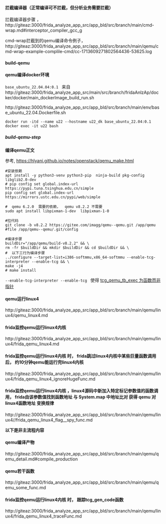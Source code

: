 
#### 拦截编译器（正常编译可不拦截，但分析业务需要拦截）

拦截编译器步骤 ， http://giteaz:3000/frida_analyze_app_src/app_bld/src/branch/main/cmd-wrap.md#interceptor_compiler_gcc_g


cmd-wrap拦截到的qemu编译命令例子，  http://giteaz:3000/frida_analyze_app_src/app_bld/src/branch/main/qemu/cmd-wrap-example-complile-cmd/cc-1713609271802564436-53625.log



#### build-qemu


#### qemu编译docker环境

```base_ubuntu_22.04.04:0.1 ``` 来自 http://giteaz:3000/frida_analyze_app_src/main/src/branch/fridaAnlzAp/docker/docker/main_dockerImage_build_run.sh

http://giteaz:3000/frida_analyze_app_src/app_bld/src/branch/main/env/base_ubuntu_22.04.Dockerfile.sh

```shell
docker run -itd --name u22 --hostname u22_dk base_ubuntu_22.04:0.1
docker exec -it u22 bash
```

##### build-qemu-step

**编译qemu正文**

参考, https://hlyani.github.io/notes/openstack/qemu_make.html

```shell
#安装依赖
apt install -y python3-venv python3-pip  ninja-build pkg-config libglib2.0-dev
# pip config set global.index-url https://pypi.tuna.tsinghua.edu.cn/simple
pip config set global.index-url https://mirrors.ustc.edu.cn/pypi/web/simple

#  qemu 6.2.0  需要的依赖，  qemu v8.2.2 不需要
sudo apt install libpixman-1-dev  libpixman-1-0  
```

```shell
#拉代码
git clone -b v8.2.2 https://gitee.com/imagg/qemu--qemu.git /app/qemu
#file /app/qemu--qemu/.git/config
```

```shell
#编译步骤
buildDir="/app/qemu/build-v8.2.2" && \
rm -fr $buildDir && mkdir $buildDir && cd $buildDir && \
#  以下三行为编译步骤
../configure --target-list=i386-softmmu,x86_64-softmmu --enable-tcg-interpreter --enable-tcg && \ 
make -j4
# make install

```

```--enable-tcg-interpreter --enable-tcg ``` 使得   [tcg_qemu_tb_exec 为函数而非指针](http://giteaz:3000/frida_analyze_app_src/app_bld/src/branch/main/qemu/qemu_tcg_qemu_tb_exec.md)


#### qemu运行linux4

http://giteaz:3000/frida_analyze_app_src/app_bld/src/branch/main/qemu/linux4/qemu_linux4.md


#### frida监控qemu运行linux4内核
http://giteaz:3000/frida_analyze_app_src/app_bld/src/branch/main/qemu/linux4/frida_qemu_linux4.md


#### frida监控qemu运行linux4内核 时，  frida跳过linux4内核中某些巨量函数调用 后， 约10分钟qemu能运行完linux4内核

http://giteaz:3000/frida_analyze_app_src/app_bld/src/branch/main/qemu/linux4/frida_qemu_linux4_ignoreHugeFunc.md


#### frida监控qemu运行linux4内核 ，linux4源码中新加入特定标记参数值的函数调用， frida由该参数值找到函数地址 与 System.map 中地址比对 获得 qemu 对 linux4函数地址 变换规律

http://giteaz:3000/frida_analyze_app_src/app_bld/src/branch/main/qemu/linux4//frida_qemu_linux4_flag__spy_func.md

**以下是非主流程内容**

#### qemu编译产物

http://giteaz:3000/frida_analyze_app_src/app_bld/src/branch/main/qemu/qemu_detail.md#compile_production


#### qemu若干函数
http://giteaz:3000/frida_analyze_app_src/app_bld/src/branch/main/qemu/qemu_some_func.md


#### frida监控qemu运行linux4内核 时，   跟踪tcg_gen_code函数
http://giteaz:3000/frida_analyze_app_src/app_bld/src/branch/main/qemu/linux4/frida_qemu_linux4_traceFunc.md
